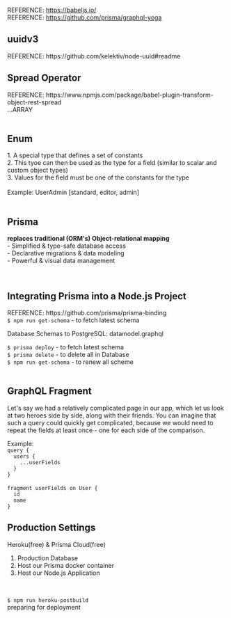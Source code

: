 REFERENCE: https://babeljs.io/<br/>
REFERENCE: https://github.com/prisma/graphql-yoga<br/>
<h2>uuidv3</h2>
REFERENCE: https://github.com/kelektiv/node-uuid#readme<br/>
<h2>Spread Operator</h2>
REFERENCE: https://www.npmjs.com/package/babel-plugin-transform-object-rest-spread<br/>
...ARRAY<br/>
<br/>
<h2>Enum</h2>
1. A special type that defines a set of constants<br/>
2. This tyoe can then be used as the type for a field (similar to scalar and custom object types)<br/>
3. Values for the field must be one of the constants for the type<br/>
<br/>
Example: UserAdmin [standard, editor, admin]<br/>
<br/>
<h2>Prisma</h2>
<p><b>replaces traditional (ORM's) Object-relational mapping</b><br/>
- Simplified & type-safe database access<br/>
- Declarative migrations & data modeling<br/>
- Powerful & visual data management<br/></p>
<br/>
<h2>Integrating Prisma into a Node.js Project</h2>
REFERENCE: https://github.com/prisma/prisma-binding<br/>
<code>$ npm run get-schema</code> - to fetch latest schema<br/>
<p>Database Schemas to PostgreSQL: datamodel.graphql</p>
<code>$ prisma deploy</code> - to fetch latest schema<br/>
<code>$ prisma delete</code> - to delete all in Database<br/>
<code>$ npm run get-schema</code> - to renew all scheme<br/>
<br/>
<h2>GraphQL Fragment</h2>
<p>
Let's say we had a relatively complicated page in our app, which let us look at two heroes side by side, along with their friends. You can imagine that such a query could quickly get complicated, because we would need to repeat the fields at least once - one for each side of the comparison.
</p>
<div>
Example:<br/>
<code>query {</code><br/>
<code>  users {</code><br/>
<code>    ...userFields</code><br/>
<code>  }</code><br/>
<code>}</code><br/>
<br/>
<code>fragment userFields on User {</code><br/>
<code>  id</code><br/>
<code>  name</code><br/>
<code>}</code><br/>
</div>
<h2>Production Settings</h2>
<p>
<div>Heroku(free) & Prisma Cloud(free)</div>
<ol>
<li>Production Database</li>
<li>Host our Prisma docker container</li>
<li>Host our Node.js Application</li>
</ol><br/><br/>
<code>$ npm run heroku-postbuild</code><div>preparing for deployment</div><br/>
</p>